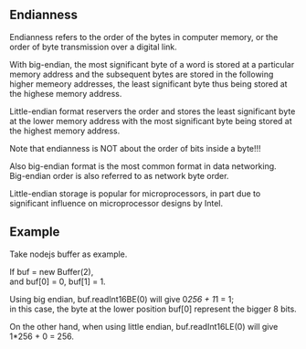 Endianness
-----------------------

Endianness refers to the order of the bytes in computer memory,
or the order of byte transmission over a digital link.

With big-endian, the most significant byte of a word is stored at a particular memory address 
and the subsequent bytes are stored in the following higher memeory addresses, 
the least significant byte thus being stored at the highese memory address.

Little-endian format reservers the order and stores the least significant byte at the lower memory address 
with the most significant byte being stored at the highest memory address.

Note that endianness is NOT about the order of bits inside a byte!!!

Also big-endian format is the most common format in data networking.  
Big-endian order is also referred to as network byte order.

Little-endian storage is popular for microprocessors, in part due to significant influence on microprocessor designs by Intel.


Example
--------------

Take nodejs buffer as example.

If buf = new Buffer(2),  
and buf[0] = 0, buf[1] = 1.

Using big endian, buf.readInt16BE(0) will give 0*256 + 1*1 = 1;  
in this case, the byte at the lower position buf[0] represent the bigger 8 bits.

On the other hand, when using little endian, buf.readInt16LE(0) will give 1*256 + 0 = 256.

